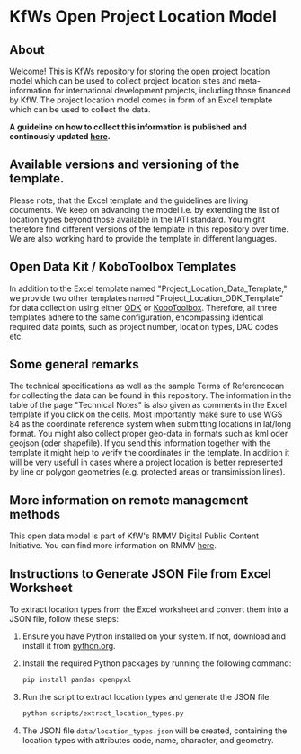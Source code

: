 # KfWs Open Project Location Model
## About
Welcome! This is KfWs repository for storing the open project location model which can be used to collect project location sites and meta-information for international development projects, including those financed by KfW. 
The project location model comes in form of an Excel template which can be used to collect the data. 

**A guideline on how to collect this information is published and continously updated [here](https://openkfw.github.io/open-geodata-model/).**

## Available versions and versioning of the template. 
Please note, that the Excel template and the guidelines are living documents. We keep on advancing the model i.e. by extending the list of location types beyond those available in the IATI standard. 
You might therefore find different versions of the template in this repository over time. We are also working hard to provide the template in different languages. 

## Open Data Kit / KoboToolbox Templates
In addition to the Excel template named "Project_Location_Data_Template," we provide two other templates named "Project_Location_ODK_Template" for data collection using either [ODK](https://getodk.org/) or [KoboToolbox](https://www.kobotoolbox.org/). Therefore, all three templates adhere to the same configuration, encompassing identical required data points, such as project number, location types, DAC codes etc.

## Some general remarks
The technical specifications as well as the sample Terms of Referencecan for collecting the data can be found in this repository. The information in the table of the page "Technical Notes" is also given as comments in the Excel template if you click on the cells. Most importantly make sure to use WGS 84 as the coordinate reference system when submitting locations in lat/long format. You might also collect proper geo-data in formats such as kml oder geojson (oder shapefile). If you send this information together with the template it might help to verify the coordinates in the template. In addition it will be very usefull in cases where a project location is better represented by line or polygon geometries (e.g. protected areas or transimission lines). 

## More information on remote management methods
This open data model is part of KfW's RMMV Digital Public Content Initiative. You can find more information on RMMV [here](https://www.kfw-entwicklungsbank.de/Service/Publications-Videos/Publications-by-topic/Digitalisation/RMMV-Guidebook/). 

## Instructions to Generate JSON File from Excel Worksheet

To extract location types from the Excel worksheet and convert them into a JSON file, follow these steps:

1. Ensure you have Python installed on your system. If not, download and install it from [python.org](https://www.python.org/).

2. Install the required Python packages by running the following command:
   ```bash
   pip install pandas openpyxl
   ```

3. Run the script to extract location types and generate the JSON file:
   ```bash
   python scripts/extract_location_types.py
   ```

4. The JSON file `data/location_types.json` will be created, containing the location types with attributes code, name, character, and geometry.
